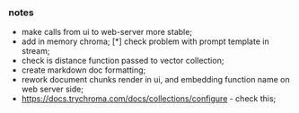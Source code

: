 ### notes

* make calls from ui to web-server more stable;
* add in memory chroma; 
[*] check problem with prompt template in stream;
* check is distance function passed to vector collection;
* create markdown doc formatting;
* rework document chunks render in ui, and embedding function name on web server side;
* https://docs.trychroma.com/docs/collections/configure - check this;

